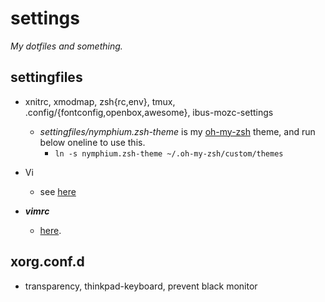 # settings
*My dotfiles and something.*


## settingfiles
- xnitrc, xmodmap, zsh{rc,env}, tmux, .config/{fontconfig,openbox,awesome}, ibus-mozc-settings
	+ *settingfiles/nymphium.zsh-theme* is my [oh-my-zsh](https://github.com/robbyrussell/oh-my-zsh) theme, and run below oneline to use this.
		* `ln -s nymphium.zsh-theme ~/.oh-my-zsh/custom/themes`

- Vi
	+ see [here](http://nymphium.hateblo.jp/entry/2015/02/10/043136)

- ***vimrc***
	+ [here](https://github.com/nymphium/vimconfig).


## xorg.conf.d
- transparency, thinkpad-keyboard, prevent black monitor
